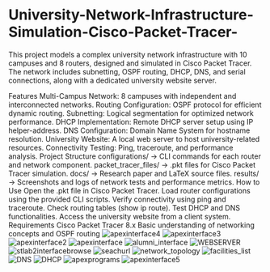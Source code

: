 # University-Network-Infrastructure-Simulation-Cisco-Packet-Tracer-
This project models a complex university network infrastructure with 10 campuses and 8 routers, designed and simulated in Cisco Packet Tracer. The network includes subnetting, OSPF routing, DHCP, DNS, and serial connections, along with a dedicated university website server.

Features
Multi-Campus Network: 8 campuses with independent and interconnected networks.
Routing Configuration: OSPF protocol for efficient dynamic routing.
Subnetting: Logical segmentation for optimized network performance.
DHCP Implementation: Remote DHCP server setup using IP helper-address.
DNS Configuration: Domain Name System for hostname resolution.
University Website: A local web server to host university-related resources.
Connectivity Testing: Ping, traceroute, and performance analysis.
Project Structure
configurations/ → CLI commands for each router and network component.
packet_tracer_files/ → .pkt files for Cisco Packet Tracer simulation.
docs/ → Research paper and LaTeX source files.
results/ → Screenshots and logs of network tests and performance metrics.
How to Use
Open the .pkt file in Cisco Packet Tracer.
Load router configurations using the provided CLI scripts.
Verify connectivity using ping and traceroute.
Check routing tables (show ip route).
Test DHCP and DNS functionalities.
Access the university website from a client system.
Requirements
Cisco Packet Tracer 8.x
Basic understanding of networking concepts and OSPF routing
![apexinterface4](https://github.com/user-attachments/assets/e488a644-34e0-466e-a85f-c8ef6fe4a5a8)
![apexinterface3](https://github.com/user-attachments/assets/51395b11-d60c-4f2d-b04d-d556557cb186)
![apexinterface2](https://github.com/user-attachments/assets/d5f3a83a-ca58-48f8-aca3-c6def7cf817a)
![apexinterface](https://github.com/user-attachments/assets/34c7090e-5df0-41aa-8749-b3271f3568b1)
![alumni_interface](https://github.com/user-attachments/assets/f56671a5-35f5-47bf-8634-6ca5ec7c159b)
![WEBSERVER](https://github.com/user-attachments/assets/14e9241b-c56c-4689-9e72-ef5b5ac66b6a)
![stlab2interfacebrowse](https://github.com/user-attachments/assets/7b913e2c-858c-4a6c-840b-84c540e7195c)
![seachurl](https://github.com/user-attachments/assets/33a5881b-4491-4093-8f1e-59958c1c9e68)
![network_topology](https://github.com/user-attachments/assets/7b073ef0-d1c6-4baa-803b-c33d97ec0f5d)
![facilities_list](https://github.com/user-attachments/assets/53eb0969-33e0-4236-896a-180f60eccabf)
![DNS](https://github.com/user-attachments/assets/80acfe1d-a7bf-47ed-99be-eefe48d38cf6)
![DHCP](https://github.com/user-attachments/assets/1f0861f3-2253-45f3-a7d5-628b4c2985c0)
![apexprograms](https://github.com/user-attachments/assets/7aa12951-375a-43f9-832b-924e06924c94)
![apexinterface5](https://github.com/user-attachments/assets/f6811718-c4a4-4fc5-a22f-fca43f2a54a9)
